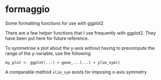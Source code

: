 # formaggio
Some formatting functions for use with ggplot2

There are a few helper functions that I use frequently with ggplot2. They have been put here for future reference.

To symmetrise a plot about the y-axis without having to precompute the range of the y-variable, use the following

~~~~
my_plot <- ggplot(...) + geom_...(...) + ylim_sym()
~~~~

A comparable method `xlim_sym` exists for imposing x-axis symmetry
